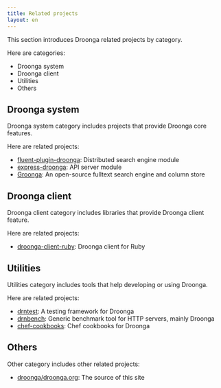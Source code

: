 ```yaml
---
title: Related projects
layout: en
---
```


This section introduces Droonga related projects by category.

Here are categories:

 * Droonga system
 * Droonga client
 * Utilities
 * Others

## Droonga system

Droonga system category includes projects that provide Droonga core features.

Here are related projects:

 * [fluent-plugin-droonga][]: Distributed search engine module
 * [express-droonga][]: API server module
 * [Groonga][]: An open-source fulltext search engine and column store

## Droonga client

Droonga client category includes libraries that provide Droonga client feature.

Here are related projects:

 * [droonga-client-ruby][]: Droonga client for Ruby

## Utilities

Utilities category includes tools that help developing or using Droonga.

Here are related projects:

 * [drntest][]: A testing framework for Droonga
 * [drnbench][]: Generic benchmark tool for HTTP servers, mainly Droonga
 * [chef-cookbooks][]: Chef cookbooks for Droonga

## Others

Other category includes other related projects:

 * [droonga/droonga.org][]: The source of this site

  [fluent-plugin-droonga]: https://github.com/droonga/fluent-plugin-droonga
  [express-droonga]: https://github.com/droonga/express-droonga
  [Groonga]: http://groonga.org/
  [droonga-client-ruby]: https://github.com/droonga/droonga-client-ruby
  [drntest]: https://github.com/droonga/drntest
  [drnbench]: https://github.com/droonga/drnbench
  [chef-cookbooks]: https://github.com/droonga/chef-cookbooks
  [droonga/droonga.org]: https://github.com/droonga/chef-cookbooks
